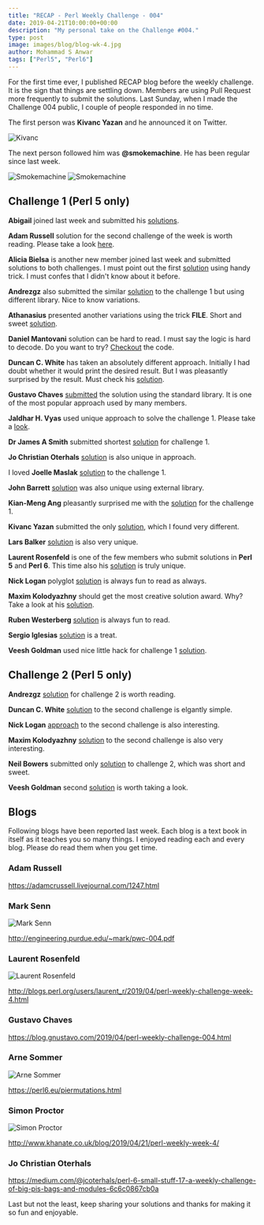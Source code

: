 ```yaml
---
title: "RECAP - Perl Weekly Challenge - 004"
date: 2019-04-21T10:00:00+00:00
description: "My personal take on the Challenge #004."
type: post
image: images/blog/blog-wk-4.jpg
author: Mohammad S Anwar
tags: ["Perl5", "Perl6"]
---
```

For the first time ever, I published RECAP blog before the weekly challenge. It is the sign that things are settling down. Members are using Pull Request more frequently to submit the solutions. Last Sunday, when I made the Challenge 004 public, I couple of people responded in no time.

The first person was **Kivanc Yazan** and he announced it on Twitter.

![Kivanc](/images/blog/recap-004-001.png)

The next person followed him was **@smokemachine**. He has been regular since last week.

![Smokemachine](/images/blog/recap-004-002.png)
![Smokemachine](/images/blog/recap-004-003.png)

## Challenge 1 (Perl 5 only)
**Abigail** joined last week and submitted his [solutions](https://github.com/manwar/perlweeklychallenge-club/tree/master/challenge-004/abigail).

**Adam Russell** solution for the second challenge of the week is worth reading. Please take a look [here](https://github.com/manwar/perlweeklychallenge-club/blob/master/challenge-004/adam-russell/perl5/ch-2.pl).

**Alicia Bielsa** is another new member joined last week and submitted solutions to both challenges. I must point out the first [solution](https://github.com/manwar/perlweeklychallenge-club/blob/master/challenge-004/alicia-bielsa/perl5/ch-1.pl) using handy trick. I must confes that I didn't know about it before.

**Andrezgz** also submitted the similar [solution](https://github.com/manwar/perlweeklychallenge-club/blob/master/challenge-004/andrezgz/perl5/ch-1.pl) to the challenge 1 but using different library. Nice to know variations.

**Athanasius** presented another variations using the trick **__FILE__**. Short and sweet [solution](https://github.com/manwar/perlweeklychallenge-club/blob/master/challenge-004/athanasius/perl5/ch-1.pl).

**Daniel Mantovani** solution can be hard to read. I must say the logic is hard to decode. Do you want to try? [Checkout](https://github.com/manwar/perlweeklychallenge-club/blob/master/challenge-004/daniel-mantovani/perl5/ch-1.pl) the code.

**Duncan C. White** has taken an absolutely different approach. Initially I had doubt whether it would print the desired result. But I was pleasantly surprised by the result. Must check his [solution](https://github.com/manwar/perlweeklychallenge-club/blob/master/challenge-004/duncan-c-white/perl5/ch-1.pl).

**Gustavo Chaves** [submitted](https://github.com/manwar/perlweeklychallenge-club/blob/master/challenge-004/gustavo-chaves/perl5/ch-1.pl) the solution using the standard library. It is one of the most popular approach used by many members.

**Jaldhar H. Vyas** used unique approach to solve the challenge 1. Please take a [look](https://github.com/manwar/perlweeklychallenge-club/blob/master/challenge-004/jaldhar-h-vyas/perl5/ch-1.pl).

**Dr James A Smith** submitted shortest [solution](https://github.com/manwar/perlweeklychallenge-club/blob/master/challenge-004/james-smith/perl5/ch-1.pl) for challenge 1.

**Jo Christian Oterhals** [solution](https://github.com/manwar/perlweeklychallenge-club/blob/master/challenge-004/jo-christian-oterhals/perl5/ch-1.pl) is also unique in approach.

I loved **Joelle Maslak** [solution](https://github.com/manwar/perlweeklychallenge-club/blob/master/challenge-004/joelle-maslak/perl5/ch-1.pl) to the challenge 1.

**John Barrett** [solution](https://github.com/manwar/perlweeklychallenge-club/blob/master/challenge-004/john-barrett/perl5/ch-1.pl) was also unique using external library.

**Kian-Meng Ang** pleasantly surprised me with the [solution](https://github.com/manwar/perlweeklychallenge-club/blob/master/challenge-004/kian-meng-ang/perl5/ch-1.pl) for the challenge 1.

**Kivanc Yazan** submitted the only [solution](https://github.com/manwar/perlweeklychallenge-club/blob/master/challenge-004/kivanc-yazan/perl5/ch-1.pl), which I found very different.

**Lars Balker** [solution](https://github.com/manwar/perlweeklychallenge-club/blob/master/challenge-004/lars-balker/perl5/ch-1.pl) is also very unique.

**Laurent Rosenfeld** is one of the few members who submit solutions in **Perl 5** and **Perl 6**. This time also his [solution](https://github.com/manwar/perlweeklychallenge-club/blob/master/challenge-004/laurent-rosenfeld/perl5/ch-1.sh) is truly unique.

**Nick Logan** polyglot [solution](https://github.com/manwar/perlweeklychallenge-club/blob/master/challenge-004/nick-logan/perl5/ch-1.pl) is always fun to read as always.

**Maxim Kolodyazhny** should get the most creative solution award. Why? Take a look at his [solution](https://github.com/manwar/perlweeklychallenge-club/blob/master/challenge-004/maxim-kolodyazhny/perl5/ch-1.pl).

**Ruben Westerberg** [solution](https://github.com/manwar/perlweeklychallenge-club/blob/master/challenge-004/ruben-westerberg/perl5/ch-1.pl) is always fun to read.

**Sergio Iglesias** [solution](https://github.com/manwar/perlweeklychallenge-club/blob/master/challenge-004/sergiotarxz/perl5/ch-1.pl) is a treat.

**Veesh Goldman** used nice little hack for challenge 1 [solution](https://github.com/manwar/perlweeklychallenge-club/blob/master/challenge-004/veesh-goldman/perl5/ch-1.pl).

## Challenge 2 (Perl 5 only)
**Andrezgz** [solution](https://github.com/manwar/perlweeklychallenge-club/blob/master/challenge-004/andrezgz/perl5/ch-2.pl) for challenge 2 is worth reading.

**Duncan C. White** [solution](https://github.com/manwar/perlweeklychallenge-club/blob/master/challenge-004/duncan-c-white/perl5/ch-2.pl) to the second challenge is elgantly simple.

**Nick Logan** [approach](https://github.com/manwar/perlweeklychallenge-club/blob/master/challenge-004/nick-logan/perl5/ch-2.pl) to the second challenge is also interesting.

**Maxim Kolodyazhny** [solution](https://github.com/manwar/perlweeklychallenge-club/blob/master/challenge-004/maxim-kolodyazhny/perl5/ch-2.pl) to the second challenge is also very interesting.

**Neil Bowers** submitted only [solution](https://github.com/manwar/perlweeklychallenge-club/blob/master/challenge-004/neil-bowers/perl5/ch-2.pl) to challenge 2, which was short and sweet.

**Veesh Goldman** second [solution](https://github.com/manwar/perlweeklychallenge-club/blob/master/challenge-004/veesh-goldman/perl5/ch-2.pl) is worth taking a look.

## Blogs

Following blogs have been reported last week. Each blog is a text book in itself as it teaches you so many things. I enjoyed reading each and every blog. Please do read them when you get time.

### Adam Russell
https://adamcrussell.livejournal.com/1247.html

### Mark Senn
![Mark Senn](/images/team/mark_senn.jpg)

http://engineering.purdue.edu/~mark/pwc-004.pdf

### Laurent Rosenfeld
![Laurent Rosenfeld](/images/team/laurent_rosenfeld.jpg)

http://blogs.perl.org/users/laurent_r/2019/04/perl-weekly-challenge-week-4.html

### Gustavo Chaves
https://blog.gnustavo.com/2019/04/perl-weekly-challenge-004.html

### Arne Sommer
![Arne Sommer](/images/team/arne-sommer.jpg)

https://perl6.eu/piermutations.html

### Simon Proctor
![Simon Proctor](/images/team/simon_proctor.jpg)

http://www.khanate.co.uk/blog/2019/04/21/perl-weekly-week-4/

### Jo Christian Oterhals
https://medium.com/@jcoterhals/perl-6-small-stuff-17-a-weekly-challenge-of-big-pis-bags-and-modules-6c6c0867cb0a

Last but not the least, keep sharing your solutions and thanks for making it so fun and enjoyable.
